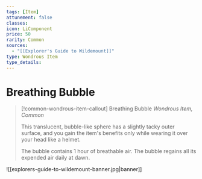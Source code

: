 ```yaml
---
tags: [Item]
attunement: false
classes: 
icon: LiComponent
price: 50
rarity: Common
sources:
  - "[[Explorer's Guide to Wildemount]]"
type: Wondrous Item
type_details: 
---
```

# Breathing Bubble
>[!common-wondrous-item-callout] Breathing Bubble
>*Wondrous Item, Common*
>
>This translucent, bubble-like sphere has a slightly tacky outer surface, and you gain the item's benefits only while wearing it over your head like a helmet.
>
>The bubble contains 1 hour of breathable air. The bubble regains all its expended air daily at dawn.

![[explorers-guide-to-wildemount-banner.jpg|banner]]
